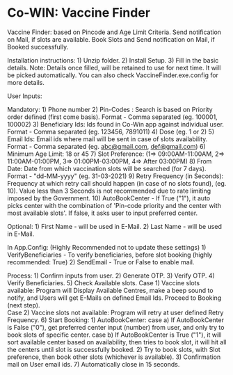 # Co-WIN: Vaccine Finder
Vaccine Finder: based on Pincode and Age Limit Criteria.
Send notification on Mail, if slots are available.
Book Slots and Send notification on Mail, if Booked successfully.


Installation instructions:
	1) Unzip folder.
	2) Install Setup.
	3) Fill in the basic details.
Note: Details once filled, will be retained to use for next time. It will be picked automatically. You can also check VaccineFinder.exe.config for more details.


User Inputs:

Mandatory:
	1) Phone number
	2) Pin-Codes : Search is based on Priority order defined (first come basis). Format - Comma separated (eg. 100001, 100002)
	3) Beneficiary Ids: Ids found in Co-Win app against individual user. Format - Comma separated (eg. 123456, 7891011)
	4) Dose (eg. 1 or 2)
	5) Email Ids: Email ids where mail will be sent in case of slots availability. Format - Comma separated (eg. abc@gmail.com, def@gmail.com)
	6) Minimum Age Limit: 18 or 45
	7) Slot Preference: (1=> 09:00AM-11:00AM, 2=> 11:00AM-01:00PM, 3=> 01:00PM-03:00PM, 4=> After 03:00PM)
	8) From Date: Date from which vaccination slots will be searched (for 7 days). Format - "dd-MM-yyyy" (eg. 31-03-2021)
	9) Retry Frequency (in Seconds): Frequency at which retry call should happen (in case of no slots found), (eg. 10). Value less than 3 Seconds is not recommended due to rate limiting imposed by the Government.
	10) AutoBookCenter - If True ("1"), it auto picks center with the combination of 'Pin-code priority and the center with most available slots'. If false, it asks user to input preferred center.

Optional:
	1) First Name - will be used in E-Mail.
	2) Last Name - will be used in E-Mail.
	
In App.Config: (Highly Recommended not to update these settings)
	1) VerifyBeneficiaries - To verify beneficiaries, before slot booking (highly recommended: True)
	2) SendEmail - True or False to enable mail.

Process:
	1) Confirm inputs from user.
	2) Generate OTP.
	3) Verify OTP.
	4) Verify Beneficiaries.
	5) Check Available slots.
	Case 1) Vaccine slots available: Program will Display Available Centres, make a beep sound to notify, and Users will get E-Mails on defined Email Ids. Proceed to Booking (next step).			
	Case 2) Vaccine slots not available: Program will retry at user defined Retry Frequency.
	6) Start Booking:
			1) AutoBookCenter:
				case a) If AutoBookCenter is False ("0"), get preferred center input (number) from user, and only try to book slots of specific center. 
				case b) If AutoBookCenter is True ("1"), it will sort available center based on availability, then tries to book slot, it will hit all the centers until slot is successfully booked.
			2) Try to book slots, with Slot preference, then book other slots (whichever is available).
			3) Confirmation mail on User email ids.
	7) Automatically close in 15 seconds.